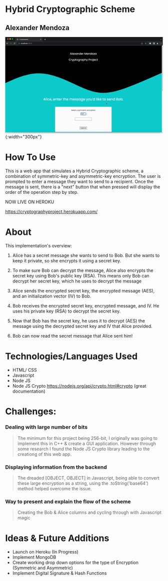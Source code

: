 # Hybrid Cryptographic Scheme 
## Alexander Mendoza

![](https://github.com/mendoska/cryptography-project/blob/main/cryptography-demo.gif) {:width="300px"}


# How To Use

This is a web app that simulates a Hybrid Cryptographic scheme, a combination of symmetric-key and asymmetric-key encryption. The user is prompted to enter a message they want to send to a recipient. Once the message is sent, there is a "next" button that when pressed will display the order of the operation step by step. 

NOW LIVE ON HEROKU

https://cryptographyproject.herokuapp.com/

# About

This implementation's overview:

1. Alice has a secret message she wants to send to Bob. But she wants to keep it private, so she encrypts it using a secret key.


2. To make sure Bob can decrypt the message, Alice also encrypts the secret key using Bob's public key (RSA). This means only Bob can decrypt her secret key, which he uses to decrypt the message


3. Alice sends the encrypted secret key, the encrypted message (AES), and an initialization vector (IV) to Bob.​

4. Bob receives the encrypted secret key, encrypted message, and IV. He uses his private key (RSA) to decrypt the secret key.

5. Now that Bob has the secret key, he uses it to decrypt (AES) the message using the decrypted secret key and IV that Alice provided.

6. Bob can now read the secret message that Alice sent him!



# Technologies/Languages Used
* HTML/ CSS
* Javascript
* Node JS
* Node JS Crypto https://nodejs.org/api/crypto.html#crypto (great documentation)

# Challenges:

### Dealing with large number of bits
> The minimum for this project being 256-bit, I originally was going to implement this in C++ & create a GUI application. However through some research I found the Node JS Crypto library leading to the creationg of this web app.

### Displaying information from the backend
> The dreaded [OBJECT, OBJECT] in Javascript, being able to convert these large encryption as a string, using the .toString('base64') method helped overcome the issue.

### Way to present and explain the flow of the scheme 
> Creating the Bob & Alice columns and cycling through with Javascript magic 



# Ideas & Future Additions 
* Launch on Heroku (In Progress)
* Implement MongoDB
* Create working drop down options for the type of Encryption (Symmetric and Asymmetric)
* Implement Digital Signature & Hash Functions

